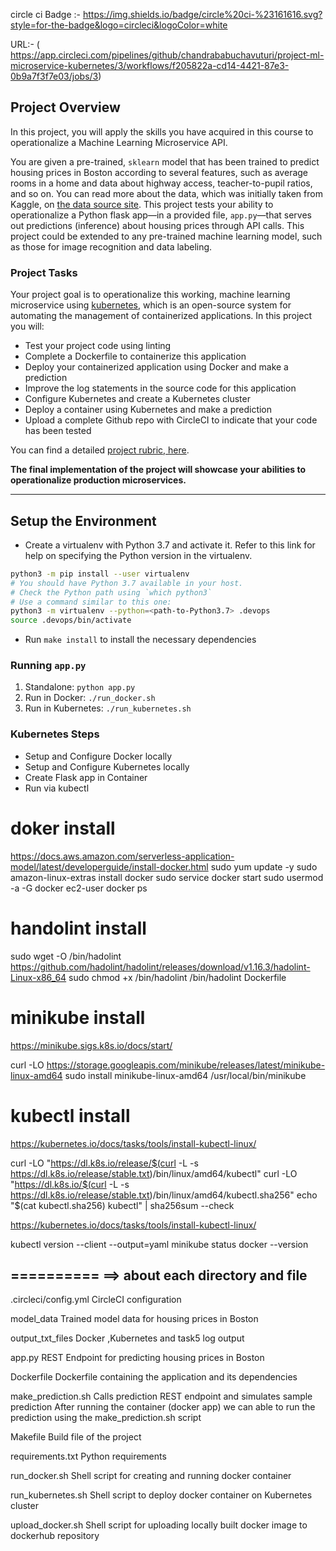 circle ci Badge :-
https://img.shields.io/badge/circle%20ci-%23161616.svg?style=for-the-badge&logo=circleci&logoColor=white

URL:-
( https://app.circleci.com/pipelines/github/chandrababuchavuturi/project-ml-microservice-kubernetes/3/workflows/f205822a-cd14-4421-87e3-0b9a7f3f7e03/jobs/3)

## Project Overview

In this project, you will apply the skills you have acquired in this course to operationalize a Machine Learning Microservice API. 

You are given a pre-trained, `sklearn` model that has been trained to predict housing prices in Boston according to several features, such as average rooms in a home and data about highway access, teacher-to-pupil ratios, and so on. You can read more about the data, which was initially taken from Kaggle, on [the data source site](https://www.kaggle.com/c/boston-housing). This project tests your ability to operationalize a Python flask app—in a provided file, `app.py`—that serves out predictions (inference) about housing prices through API calls. This project could be extended to any pre-trained machine learning model, such as those for image recognition and data labeling.

### Project Tasks

Your project goal is to operationalize this working, machine learning microservice using [kubernetes](https://kubernetes.io/), which is an open-source system for automating the management of containerized applications. In this project you will:
* Test your project code using linting
* Complete a Dockerfile to containerize this application
* Deploy your containerized application using Docker and make a prediction
* Improve the log statements in the source code for this application
* Configure Kubernetes and create a Kubernetes cluster
* Deploy a container using Kubernetes and make a prediction
* Upload a complete Github repo with CircleCI to indicate that your code has been tested

You can find a detailed [project rubric, here](https://review.udacity.com/#!/rubrics/2576/view).

**The final implementation of the project will showcase your abilities to operationalize production microservices.**

---

## Setup the Environment

* Create a virtualenv with Python 3.7 and activate it. Refer to this link for help on specifying the Python version in the virtualenv. 
```bash
python3 -m pip install --user virtualenv
# You should have Python 3.7 available in your host. 
# Check the Python path using `which python3`
# Use a command similar to this one:
python3 -m virtualenv --python=<path-to-Python3.7> .devops
source .devops/bin/activate
```
* Run `make install` to install the necessary dependencies

### Running `app.py`

1. Standalone:  `python app.py`
2. Run in Docker:  `./run_docker.sh`
3. Run in Kubernetes:  `./run_kubernetes.sh`

### Kubernetes Steps

* Setup and Configure Docker locally
* Setup and Configure Kubernetes locally
* Create Flask app in Container
* Run via kubectl


doker install
============
https://docs.aws.amazon.com/serverless-application-model/latest/developerguide/install-docker.html
sudo yum update -y
sudo amazon-linux-extras install docker
sudo service docker start
sudo usermod -a -G docker ec2-user
docker ps

handolint install
================
sudo wget -O /bin/hadolint https://github.com/hadolint/hadolint/releases/download/v1.16.3/hadolint-Linux-x86_64
sudo chmod +x /bin/hadolint
/bin/hadolint Dockerfile

minikube install
==================
https://minikube.sigs.k8s.io/docs/start/

curl -LO https://storage.googleapis.com/minikube/releases/latest/minikube-linux-amd64
sudo install minikube-linux-amd64 /usr/local/bin/minikube

kubectl install
====================
https://kubernetes.io/docs/tasks/tools/install-kubectl-linux/

curl -LO "https://dl.k8s.io/release/$(curl -L -s https://dl.k8s.io/release/stable.txt)/bin/linux/amd64/kubectl"
curl -LO "https://dl.k8s.io/$(curl -L -s https://dl.k8s.io/release/stable.txt)/bin/linux/amd64/kubectl.sha256"
echo "$(cat kubectl.sha256)  kubectl" | sha256sum --check


https://kubernetes.io/docs/tasks/tools/install-kubectl-linux/

kubectl version --client --output=yaml
minikube status
docker --version

==========
==> about each directory and file
-----------------------------------
.circleci/config.yml	CircleCI configuration

model_data	Trained model data for housing prices in Boston

output_txt_files	Docker ,Kubernetes and task5 log output

app.py	REST Endpoint for predicting housing prices in Boston

Dockerfile	Dockerfile containing the application and its dependencies

make_prediction.sh	Calls prediction REST endpoint and simulates sample prediction
After running the container (docker app) we can able to run the prediction using the make_prediction.sh script

Makefile	Build file of the project

requirements.txt	Python requirements

run_docker.sh	Shell script for creating and running docker container

run_kubernetes.sh	Shell script to deploy docker container on Kubernetes cluster

upload_docker.sh	Shell script for uploading locally built docker image to dockerhub repository

